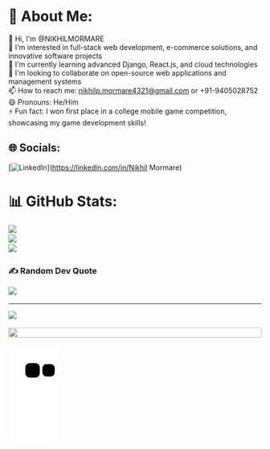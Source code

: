 # 💫 About Me:
👋 Hi, I'm @NIKHILMORMARE<br>👀 I'm interested in full-stack web development, e-commerce solutions, and innovative software projects<br>🌱 I'm currently learning advanced Django, React.js, and cloud technologies<br>💞️ I'm looking to collaborate on open-source web applications and management systems<br>📫 How to reach me: nikhilp.mormare4321@gmail.com or +91-9405028752<br>😄 Pronouns: He/Him<br>⚡ Fun fact: I won first place in a college mobile game competition, showcasing my game development skills!


## 🌐 Socials:
[![LinkedIn](https://img.shields.io/badge/LinkedIn-%230077B5.svg?logo=linkedin&logoColor=white)](https://linkedin.com/in/Nikhil Mormare) 
# 📊 GitHub Stats:
![](https://github-readme-stats.vercel.app/api?username=NIKHILMORMARE&theme=shadow_green&hide_border=false&include_all_commits=false&count_private=false)<br/>
![](https://github-readme-streak-stats.herokuapp.com/?user=NIKHILMORMARE&theme=shadow_green&hide_border=false)<br/>
![](https://github-readme-stats.vercel.app/api/top-langs/?username=NIKHILMORMARE&theme=shadow_green&hide_border=false&include_all_commits=false&count_private=false&layout=compact)

### ✍️ Random Dev Quote
![](https://quotes-github-readme.vercel.app/api?type=horizontal&theme=radical)

---
[![](https://visitcount.itsvg.in/api?id=NIKHILMORMARE&icon=6&color=13)](https://visitcount.itsvg.in)

<!-- Proudly created with GPRM ( https://gprm.itsvg.in ) -->
<img src="https://i.imgur.com/dBaSKWF.gif" height="20" width="100%">


![snake gif](https://github.com/NIKHILMORMARE/NIKHILMORMARE/blob/output/github-contribution-grid-snake.svg)
